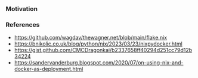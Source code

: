 ### Motivation

### References
- https://github.com/wagdav/thewagner.net/blob/main/flake.nix
- https://bnikolic.co.uk/blog/python/nix/2023/03/23/nixpydocker.html
- https://gist.github.com/CMCDragonkai/b2337658ff40294d251cc79d12b34224
- https://sandervanderburg.blogspot.com/2020/07/on-using-nix-and-docker-as-deployment.html
